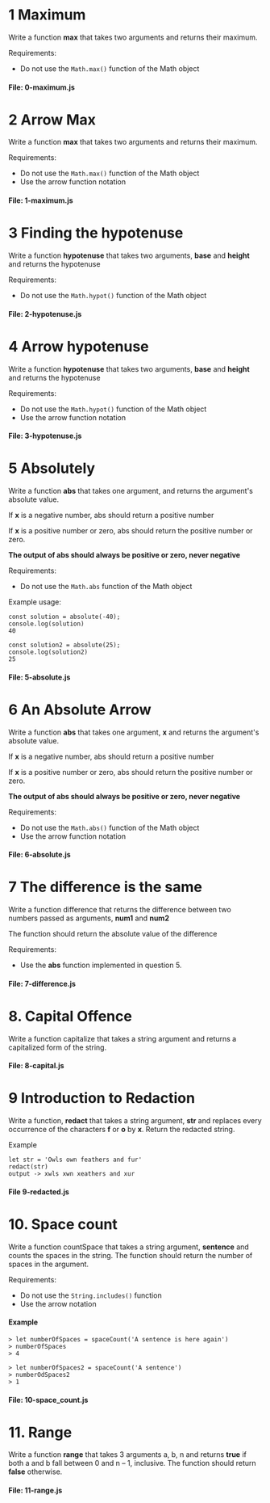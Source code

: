 # 1 Maximum

Write a function **max** that takes two arguments and returns their maximum.

Requirements:

* Do not use the ```Math.max()``` function of the Math object

#### File: 0-maximum.js

# 2 Arrow Max

Write a function **max** that takes two arguments and
returns their maximum.

Requirements:

* Do not use the ```Math.max()``` function of the Math object
* Use the arrow function notation

#### File: 1-maximum.js

# 3 Finding the hypotenuse

Write a function **hypotenuse** that takes two arguments, **base** and **height** and returns the hypotenuse

Requirements:
* Do not use the ```Math.hypot()``` function of the Math object

#### File: 2-hypotenuse.js

# 4 Arrow hypotenuse
Write a function **hypotenuse** that takes two arguments, **base** and **height** and returns the hypotenuse

Requirements:

* Do not use the ```Math.hypot()``` function of the Math object
* Use the arrow function notation

#### File: 3-hypotenuse.js

# 5 Absolutely

Write a function **abs** that takes one argument, and returns the argument's absolute value.

If **x** is a negative number, abs should return a
positive number

If **x** is a positive number or zero, abs should return the positive number or zero.

**The output of abs should always be positive or zero, never negative**

Requirements:
* Do not use the ```Math.abs``` function of the Math object

Example usage:

    const solution = absolute(-40);
    console.log(solution)
    40

    const solution2 = absolute(25);
    console.log(solution2)
    25

#### File: 5-absolute.js

# 6 An Absolute Arrow

Write a function **abs** that takes one argument, **x** and returns the argument's absolute value.

If **x** is a negative number, abs should return a
positive number

If **x** is a positive number or zero, abs should return the positive number or zero.

**The output of abs should always be positive or zero, never negative**

Requirements:
* Do not use the ```Math.abs()``` function of the Math object
* Use the arrow function notation

#### File: 6-absolute.js

# 7 The difference is the same

Write a function difference that returns the difference between
two numbers passed as arguments, **num1** and **num2**

The function should return the absolute value of the difference

Requirements:
* Use the **abs** function implemented in question 5.

#### File: 7-difference.js

# 8. Capital Offence

Write a function capitalize that takes a string argument and returns a capitalized form of the string.


#### File: 8-capital.js

# 9 Introduction to Redaction
Write a function, **redact** that takes a string argument, **str** and replaces every occurrence of the characters **f** or **o** by **x**. Return the redacted string.

Example

    let str = 'Owls own feathers and fur'
    redact(str)
    output -> xwls xwn xeathers and xur


#### File 9-redacted.js


# 10. Space count

Write a function countSpace that takes a string argument, **sentence** and counts the spaces in the string. The function should return the number of spaces in the argument.

Requirements:

* Do not use the ```String.includes()``` function
* Use the arrow notation

#### Example

    > let numberOfSpaces = spaceCount('A sentence is here again')
    > numberOfSpaces
    > 4

    > let numberOfSpaces2 = spaceCount('A sentence')
    > numberOdSpaces2
    > 1

#### File: 10-space_count.js

# 11. Range
Write a function **range** that takes 3 arguments a, b, n and returns **true** if both a and b fall between 0 and n – 1,
inclusive. The function should return **false** otherwise.

#### File: 11-range.js
